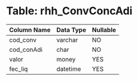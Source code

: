 # Table: rhh_ConvConcAdi

| Column Name | Data Type | Nullable |
|-------------|-----------|----------|
| cod_conv | varchar | NO |
| cod_conAdi | char | NO |
| valor | money | YES |
| fec_liq | datetime | YES |
